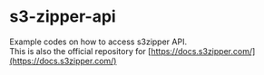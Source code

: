 # s3-zipper-api
Example codes on how to access s3zipper API.   
This is also the official repository for [https://docs.s3zipper.com/](https://docs.s3zipper.com/)

